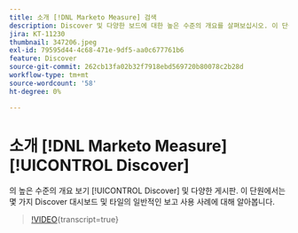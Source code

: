 ```yaml
---
title: 소개 [!DNL Marketo Measure] 검색
description: Discover 및 다양한 보드에 대한 높은 수준의 개요를 살펴보십시오. 이 단원에서는 몇 가지 Discover 대시보드 및 타일의 일반적인 보고 사용 사례에 대해 알아봅니다.
jira: KT-11230
thumbnail: 347206.jpeg
exl-id: 79595d44-4c68-471e-9df5-aa0c677761b6
feature: Discover
source-git-commit: 262cb13fa02b32f7918ebd569720b80078c2b28d
workflow-type: tm+mt
source-wordcount: '58'
ht-degree: 0%

---
```


# 소개 [!DNL Marketo Measure] [!UICONTROL Discover]

의 높은 수준의 개요 보기 [!UICONTROL Discover] 및 다양한 게시판. 이 단원에서는 몇 가지 Discover 대시보드 및 타일의 일반적인 보고 사용 사례에 대해 알아봅니다.

>[!VIDEO](https://video.tv.adobe.com/v/347206/?learn=on){transcript=true}
